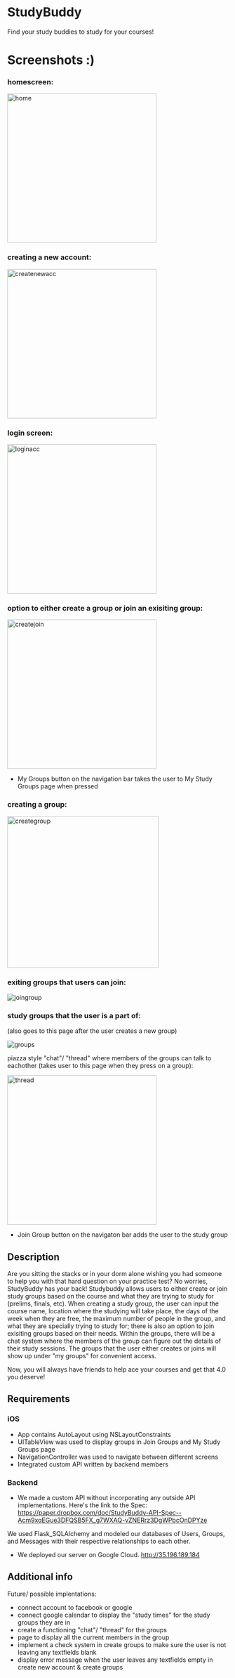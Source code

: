 # StudyBuddy

Find your study buddies to study for your courses!

# Screenshots :)

### homescreen:

<img width="340" alt="home" src="https://user-images.githubusercontent.com/50306692/57203165-ab78ec00-6f7b-11e9-85d0-cc11eb2c0fa2.png">

### creating a new account:

<img width="340" alt="createnewacc" src="https://user-images.githubusercontent.com/50306692/57203459-3eb32100-6f7e-11e9-8567-c000c91b876d.png">

### login screen:

<img width="340" alt="loginacc" src="https://user-images.githubusercontent.com/50306692/57203466-4d013d00-6f7e-11e9-9f8c-14ba8d347544.png">

### option to either create a group or join an exisiting group:

<img width="340" alt="createjoin" src="https://user-images.githubusercontent.com/50306692/57203185-e844e300-6f7b-11e9-91e6-a390b5391f36.png">

* My Groups button on the navigation bar takes the user to My Study Groups page when pressed

### creating a group:

<img width="345" alt="creategroup" src="https://user-images.githubusercontent.com/50306692/57203476-64d8c100-6f7e-11e9-93c5-cfd211eca5e2.png">

### exiting groups that users can join:

![joingroup](https://user-images.githubusercontent.com/50306692/57205749-b2f5c080-6f8e-11e9-8d1c-788ac4445eba.png)

### study groups that the user is a part of:

(also goes to this page after the user creates a new group)

![groups](https://user-images.githubusercontent.com/50306692/57205715-6611ea00-6f8e-11e9-9fa6-2a18286dcdb2.png)

piazza style "chat"/ "thread" where members of the groups can talk to eachother (takes user to this page when they press on a group):

<img width="340" alt="thread" src="https://user-images.githubusercontent.com/50306692/57203231-4a9de380-6f7c-11e9-8723-b0c5e1e1d6fa.png">

* Join Group button on the navigaton bar adds the user to the study group
## Description

Are you sitting the stacks or in your dorm alone wishing you had someone to help you with that hard question on your practice test? No worries, StudyBuddy has your back! Studybuddy allows users to either create or join study groups based on the course and what they are trying to study for (prelims, finals, etc). When creating a study group, the user can input the course name, location where the studying will take place, the days of the week when they are free, the maximum number of people in the group, and what they are specially trying to study for; there is also an option to join exisiting groups based on their needs. Within the groups, there will be a chat system where the members of the group can figure out the details of their study sessions. The groups that the user either creates or joins will show up under "my groups" for convenient access. 

Now, you will always have friends to help ace your courses and get that 4.0 you deserve! 


## Requirements

### iOS

* App contains AutoLayout using NSLayoutConstraints
* UITableView was used to display groups in Join Groups and My Study Groups page
* NavigationController was used to navigate between different screens
* Integrated custom API written by backend members

### Backend

* We made a custom API without incorporating any outside API implementations. Here's the link to the Spec:
https://paper.dropbox.com/doc/StudyBuddy-API-Spec--Acm9xqEGue3DFQSB5FX_g7WXAQ-vZNERrz3DgWPbcOnDPYze

We used Flask_SQLAlchemy and modeled our databases of Users, Groups, and Messages with their respective relationships to each other.
* We deployed our server on Google Cloud. http://35.196.189.184

## Additional info
Future/ possible implentations:
* connect account to facebook or google 
* connect google calendar to display the "study times" for the study groups they are in
* create a functioning "chat"/ "thread" for the groups
* page to display all the current members in the group
* implement a check system in create groups to make sure the user is not leaving any textfields blank 
* display error message when the user leaves any textfields empty in create new account & create groups

